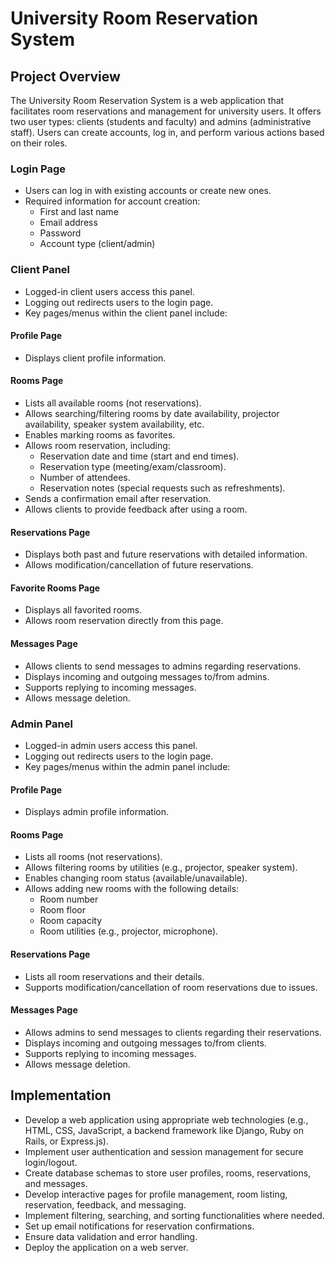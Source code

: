 # University Room Reservation System

## Project Overview

The University Room Reservation System is a web application that facilitates room reservations and management for university users. It offers two user types: clients (students and faculty) and admins (administrative staff). Users can create accounts, log in, and perform various actions based on their roles.

### Login Page

- Users can log in with existing accounts or create new ones.
- Required information for account creation:
  - First and last name
  - Email address
  - Password
  - Account type (client/admin)

### Client Panel

- Logged-in client users access this panel.
- Logging out redirects users to the login page.
- Key pages/menus within the client panel include:

#### Profile Page

- Displays client profile information.

#### Rooms Page

- Lists all available rooms (not reservations).
- Allows searching/filtering rooms by date availability, projector availability, speaker system availability, etc.
- Enables marking rooms as favorites.
- Allows room reservation, including:
  - Reservation date and time (start and end times).
  - Reservation type (meeting/exam/classroom).
  - Number of attendees.
  - Reservation notes (special requests such as refreshments).
- Sends a confirmation email after reservation.
- Allows clients to provide feedback after using a room.

#### Reservations Page

- Displays both past and future reservations with detailed information.
- Allows modification/cancellation of future reservations.

#### Favorite Rooms Page

- Displays all favorited rooms.
- Allows room reservation directly from this page.

#### Messages Page

- Allows clients to send messages to admins regarding reservations.
- Displays incoming and outgoing messages to/from admins.
- Supports replying to incoming messages.
- Allows message deletion.

### Admin Panel

- Logged-in admin users access this panel.
- Logging out redirects users to the login page.
- Key pages/menus within the admin panel include:

#### Profile Page

- Displays admin profile information.

#### Rooms Page

- Lists all rooms (not reservations).
- Allows filtering rooms by utilities (e.g., projector, speaker system).
- Enables changing room status (available/unavailable).
- Allows adding new rooms with the following details:
  - Room number
  - Room floor
  - Room capacity
  - Room utilities (e.g., projector, microphone).

#### Reservations Page

- Lists all room reservations and their details.
- Supports modification/cancellation of room reservations due to issues.

#### Messages Page

- Allows admins to send messages to clients regarding their reservations.
- Displays incoming and outgoing messages to/from clients.
- Supports replying to incoming messages.
- Allows message deletion.

## Implementation

- Develop a web application using appropriate web technologies (e.g., HTML, CSS, JavaScript, a backend framework like Django, Ruby on Rails, or Express.js).
- Implement user authentication and session management for secure login/logout.
- Create database schemas to store user profiles, rooms, reservations, and messages.
- Develop interactive pages for profile management, room listing, reservation, feedback, and messaging.
- Implement filtering, searching, and sorting functionalities where needed.
- Set up email notifications for reservation confirmations.
- Ensure data validation and error handling.
- Deploy the application on a web server.
